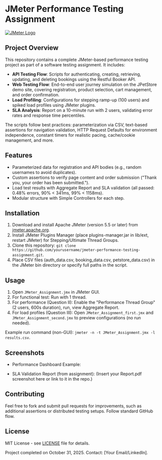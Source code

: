# JMeter Performance Testing Assignment

[![JMeter Logo](https://jmeter.apache.org/images/logo.svg)](https://jmeter.apache.org/)

## Project Overview
This repository contains a complete JMeter-based performance testing project as part of a software testing assignment. It includes:
- **API Testing Flow**: Scripts for authenticating, creating, retrieving, updating, and deleting bookings using the Restful Booker API[](https://restful-booker.herokuapp.com).
- **Web Testing Flow**: End-to-end user journey simulation on the JPetStore demo site[](https://petstore.octoperf.com), covering registration, product selection, cart management, and order confirmation.
- **Load Profiling**: Configurations for stepping ramp-up (100 users) and spiked load profiles using JMeter plugins.
- **SLA Analysis**: Report on a 10-minute run with 2 users, validating error rates and response time percentiles.

The scripts follow best practices: parameterization via CSV, text-based assertions for navigation validation, HTTP Request Defaults for environment independence, constant timers for realistic pacing, cache/cookie management, and more.

## Features
- Parameterized data for registration and API bodies (e.g., random usernames to avoid duplicates).
- Custom assertions to verify page content and order submission ("Thank you, your order has been submitted.").
- Load test results with Aggregate Report and SLA validation (all passed: 0.48% errors, 90% < 341ms, 99% < 1158ms).
- Modular structure with Simple Controllers for each step.

<grok-card data-id="f9416e" data-type="image_card"></grok-card>


## Installation
1. Download and install Apache JMeter (version 5.5 or later) from [jmeter.apache.org](https://jmeter.apache.org/download_jmeter.cgi).
2. Install JMeter Plugins Manager (place plugins-manager.jar in lib/ext, restart JMeter) for Stepping/Ultimate Thread Groups.
3. Clone this repository: `git clone https://github.com/yourusername/jmeter-performance-testing-assignment.git`.
4. Place CSV files (auth_data.csv, booking_data.csv, petstore_data.csv) in the JMeter bin directory or specify full paths in the script.

## Usage
1. Open `JMeter_Assignment.jmx` in JMeter GUI.
2. For functional test: Run with 1 thread.
3. For performance (Question II): Enable the "Performance Thread Group" (2 users, 600s duration), run, view Aggregate Report.
4. For load profiles (Question III): Open `JMeter_Assignment_first.jmx` and `JMeter_Assignment_second.jmx` to preview configurations (no run needed).

Example run command (non-GUI): `jmeter -n -t JMeter_Assignment.jmx -l results.csv`.

## Screenshots
- Performance Dashboard Example:

<grok-card data-id="ffd475" data-type="image_card"></grok-card>


- SLA Validation Report (from assignment):
  (Insert your Report.pdf screenshot here or link to it in the repo.)

## Contributing
Feel free to fork and submit pull requests for improvements, such as additional assertions or distributed testing setups. Follow standard GitHub flow.

## License
MIT License - see [LICENSE](LICENSE) file for details.

Project completed on October 31, 2025. Contact: [Your Email/LinkedIn].
